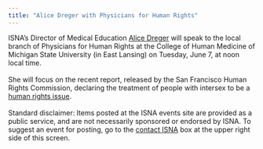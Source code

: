 ```yaml
---
title: "Alice Dreger with Physicians for Human Rights"
---
```


<span class="caps">ISNA</span>&#8217;s Director of Medical Education [Alice Dreger][1] will speak to the local branch of Physicians for Human Rights at the College of Human Medicine of Michigan State University (in East Lansing) on Tuesday, June 7, at noon local time.<br><br>She will focus on the recent report, released by the San Francisco Human Rights Commission, declaring the treatment of people with intersex to be a [human rights issue][2]. <br><br>Standard disclaimer: Items posted at the <span class="caps">ISNA</span> events site are provided as a public service, and are not necessarily sponsored or endorsed by <span class="caps">ISNA</span>. To suggest an event for posting, go to the [contact <span class="caps">ISNA</span>][3] box at the upper right side of this screen.

 [1]: /about/dreger
 [2]: /node/841
 [3]: /about/contact
